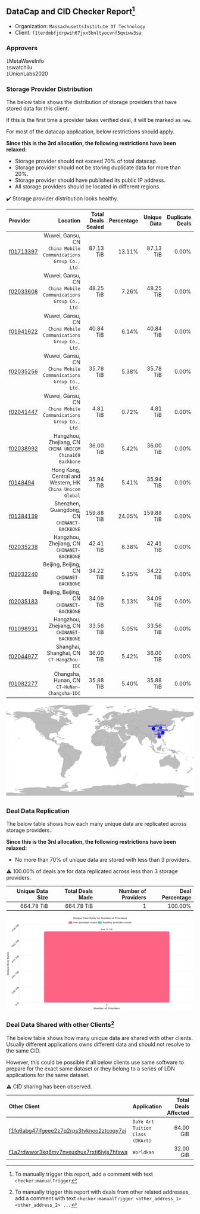 ## DataCap and CID Checker Report[^1]
 - Organization: `MassachusettsInstitute Of Technology`
 - Client: `f1terdmbfjdrpwih67jxx5bnltyocvnf5qviww3sa`
### Approvers
`1`MetaWaveInfo<br/>`1`swatchliu<br/>`1`UnionLabs2020

### Storage Provider Distribution
The below table shows the distribution of storage providers that have stored data for this client.

If this is the first time a provider takes verified deal, it will be marked as `new`.

For most of the datacap application, below restrictions should apply.

**Since this is the 3rd allocation, the following restrictions have been relaxed:**
 - Storage provider should not exceed 70% of total datacap.
 - Storage provider should not be storing duplicate data for more than 20%.
 - Storage provider should have published its public IP address.
 - All storage providers should be located in different regions.

✔️ Storage provider distribution looks healthy.

| Provider                                              |                                                           Location | Total Deals Sealed | Percentage | Unique Data | Duplicate Deals |
| :---------------------------------------------------- | -----------------------------------------------------------------: | -----------------: | ---------: | ----------: | --------------: |
| [f01713397](https://filfox.info/en/address/f01713397) | Wuwei, Gansu, CN<br/>`China Mobile Communications Group Co., Ltd.` |          87.13 TiB |     13.11% |   87.13 TiB |           0.00% |
| [f02033608](https://filfox.info/en/address/f02033608) | Wuwei, Gansu, CN<br/>`China Mobile Communications Group Co., Ltd.` |          48.25 TiB |      7.26% |   48.25 TiB |           0.00% |
| [f01941622](https://filfox.info/en/address/f01941622) | Wuwei, Gansu, CN<br/>`China Mobile Communications Group Co., Ltd.` |          40.84 TiB |      6.14% |   40.84 TiB |           0.00% |
| [f02035256](https://filfox.info/en/address/f02035256) | Wuwei, Gansu, CN<br/>`China Mobile Communications Group Co., Ltd.` |          35.78 TiB |      5.38% |   35.78 TiB |           0.00% |
| [f02041447](https://filfox.info/en/address/f02041447) | Wuwei, Gansu, CN<br/>`China Mobile Communications Group Co., Ltd.` |           4.81 TiB |      0.72% |    4.81 TiB |           0.00% |
| [f02038992](https://filfox.info/en/address/f02038992) |        Hangzhou, Zhejiang, CN<br/>`CHINA UNICOM China169 Backbone` |          36.00 TiB |      5.42% |   36.00 TiB |           0.00% |
| [f0148494](https://filfox.info/en/address/f0148494)   |       Hong Kong, Central and Western, HK<br/>`China Unicom Global` |          35.94 TiB |      5.41% |   35.94 TiB |           0.00% |
| [f01384139](https://filfox.info/en/address/f01384139) |                    Shenzhen, Guangdong, CN<br/>`CHINANET-BACKBONE` |         159.88 TiB |     24.05% |  159.88 TiB |           0.00% |
| [f02035238](https://filfox.info/en/address/f02035238) |                     Hangzhou, Zhejiang, CN<br/>`CHINANET-BACKBONE` |          42.41 TiB |      6.38% |   42.41 TiB |           0.00% |
| [f02032240](https://filfox.info/en/address/f02032240) |                       Beijing, Beijing, CN<br/>`CHINANET-BACKBONE` |          34.22 TiB |      5.15% |   34.22 TiB |           0.00% |
| [f02035183](https://filfox.info/en/address/f02035183) |                       Beijing, Beijing, CN<br/>`CHINANET-BACKBONE` |          34.09 TiB |      5.13% |   34.09 TiB |           0.00% |
| [f01098931](https://filfox.info/en/address/f01098931) |                     Hangzhou, Zhejiang, CN<br/>`CHINANET-BACKBONE` |          33.56 TiB |      5.05% |   33.56 TiB |           0.00% |
| [f02044977](https://filfox.info/en/address/f02044977) |                       Shanghai, Shanghai, CN<br/>`CT-HangZhou-IDC` |          36.00 TiB |      5.42% |   36.00 TiB |           0.00% |
| [f01082277](https://filfox.info/en/address/f01082277) |                    Changsha, Hunan, CN<br/>`CT-HuNan-Changsha-IDC` |          35.88 TiB |      5.40% |   35.88 TiB |           0.00% |

<img src="https://raw.githubusercontent.com/data-preservation-programs/filplus-checker-assets/main/filecoin-project/filecoin-plus-large-datasets/issues/1556/1678282229302.png"/>

### Deal Data Replication
The below table shows how each many unique data are replicated across storage providers.


**Since this is the 3rd allocation, the following restrictions have been relaxed:**
- No more than 70% of unique data are stored with less than 3 providers.

⚠️ 100.00% of deals are for data replicated across less than 3 storage providers.

| Unique Data Size | Total Deals Made | Number of Providers | Deal Percentage |
| ---------------: | ---------------: | ------------------: | --------------: |
|       664.78 TiB |       664.78 TiB |                   1 |         100.00% |

<img src="https://raw.githubusercontent.com/data-preservation-programs/filplus-checker-assets/main/filecoin-project/filecoin-plus-large-datasets/issues/1556/1678282230556.png"/>

### Deal Data Shared with other Clients[^3]
The below table shows how many unique data are shared with other clients.
Usually different applications owns different data and should not resolve to the same CID.

However, this could be possible if all below clients use same software to prepare for the exact same dataset or they belong to a series of LDN applications for the same dataset.

⚠️ CID sharing has been observed.

| Other Client                                                                                                          | Application                       | Total Deals Affected | Unique CIDs | Approvers |
| :-------------------------------------------------------------------------------------------------------------------- | :-------------------------------- | -------------------: | ----------: | :-------- |
| [f1fq6abg47ifgeee2z7q2rps3tvknoo2ztcoqy7ai](https://filfox.info/en/address/f1fq6abg47ifgeee2z7q2rps3tvknoo2ztcoqy7ai) | `DaYe Art Tuition Class (DKArt) ` |            64.00 GiB |           1 | Unknown   |
| [f1a2rdwwor3kq6mv7nveuxhux7rxtj6iyjs7hfswa](https://filfox.info/en/address/f1a2rdwwor3kq6mv7nveuxhux7rxtj6iyjs7hfswa) | `Worldkan`                        |            32.00 GiB |           1 | Unknown   |

[^1]: To manually trigger this report, add a comment with text `checker:manualTrigger`

[^2]: Deals from those addresses are combined into this report as they are specified with `checker:manualTrigger`

[^3]: To manually trigger this report with deals from other related addresses, add a comment with text `checker:manualTrigger <other_address_1> <other_address_2> ...`
